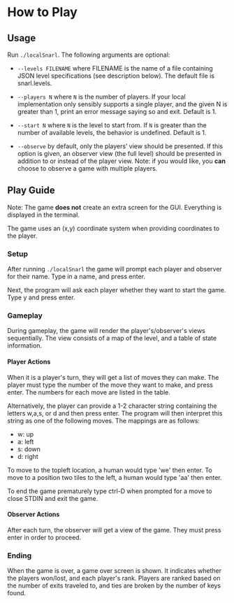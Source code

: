 # How to Play

## Usage

Run `./localSnarl`. The following arguments are optional:
* `--levels FILENAME` where FILENAME is the name of a file containing JSON level specifications (see description below). The default file is snarl.levels.

* `--players N` where `N` is the number of players. If your local implementation only sensibly supports a single player, and the given N is greater than 1, print an error message saying so and exit. Default is 1.

* `--start N` where `N` is the level to start from. If `N` is greater than the number of available levels, the behavior is undefined. Default is 1.

* `--observe` by default, only the players’ view should be presented. If this option is given, an observer view (the full level) should be presented in addition to or instead of the player view. Note: if you would like, you **can** choose to observe a game with multiple players.

## Play Guide

Note:
The game **does not** create an extra screen for the GUI. Everything is displayed in the terminal.

The game uses an (x,y) coordinate system when providing coordinates to the player.

### Setup
After running `./localSnarl` the game will prompt each player and observer for their name.
Type in a name, and press enter.

Next, the program will ask each player whether they want to start the game. Type y and press enter.

### Gameplay

During gameplay, the game will render the player's/observer's views sequentially.
The view consists of a map of the level, and a table of state information.

#### Player Actions
When it is a player's turn, they will get a list of moves they can make. The player must type the number of the move they want to make, and press enter. The numbers for each move are listed in the table.

Alternatively, the player can provide a 1-2 character string containing the letters w,a,s, or d and then press enter.
The program will then interpret this string as one of the following moves. The mappings are as follows:
* w: up
* a: left
* s: down
* d: right

To move to the topleft location, a human would type 'we' then enter. To move to a position two tiles to the left, a human would type 'aa' then enter.

To end the game prematurely type ctrl-D when prompted for a move to close STDIN and exit the game.

#### Observer Actions
After each turn, the observer will get a view of the game. They must press enter in order to proceed.

### Ending

When the game is over, a game over screen is shown. It indicates whether the players won/lost, and each player's rank. Players are ranked based on the number of exits traveled to, and ties are broken by the number of keys found.

